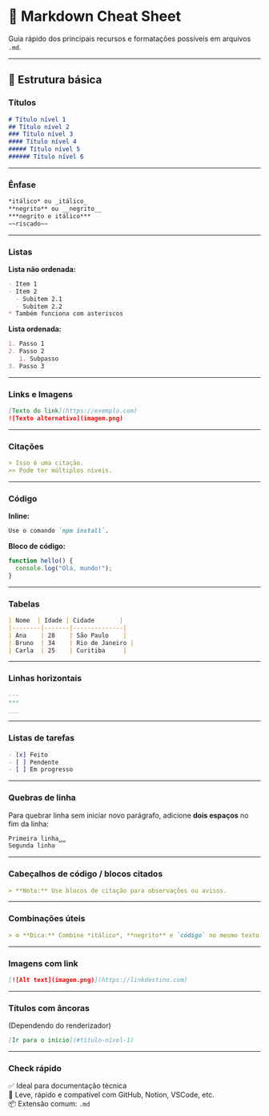 # 📝 Markdown Cheat Sheet

Guia rápido dos principais recursos e formatações possíveis em arquivos `.md`.

---

## 🧩 Estrutura básica

### **Títulos**
```markdown
# Título nível 1
## Título nível 2
### Título nível 3
#### Título nível 4
##### Título nível 5
###### Título nível 6
```

---

### **Ênfase**
```markdown
*itálico* ou _itálico_  
**negrito** ou __negrito__  
***negrito e itálico***  
~~riscado~~
```

---

### **Listas**

**Lista não ordenada:**
```markdown
- Item 1
- Item 2
  - Subitem 2.1
  - Subitem 2.2
* Também funciona com asteriscos
```

**Lista ordenada:**
```markdown
1. Passo 1
2. Passo 2
   1. Subpasso
3. Passo 3
```

---

### **Links e Imagens**
```markdown
[Texto do link](https://exemplo.com)
![Texto alternativo](imagem.png)
```

---

### **Citações**
```markdown
> Isso é uma citação.
>> Pode ter múltiplos níveis.
```

---

### **Código**

**Inline:**
```markdown
Use o comando `npm install`.
```

**Bloco de código:**
```javascript
function hello() {
  console.log("Olá, mundo!");
}
```

---

### **Tabelas**
```markdown
| Nome  | Idade | Cidade       |
|--------|-------|--------------|
| Ana    | 28    | São Paulo    |
| Bruno  | 34    | Rio de Janeiro |
| Carla  | 25    | Curitiba     |
```

---

### **Linhas horizontais**
```markdown
---
***
___
```

---

### **Listas de tarefas**
```markdown
- [x] Feito
- [ ] Pendente
- [ ] Em progresso
```

---

### **Quebras de linha**
Para quebrar linha sem iniciar novo parágrafo, adicione **dois espaços** no fim da linha:
```markdown
Primeira linha␣␣
Segunda linha
```

---

### **Cabeçalhos de código / blocos citados**
```markdown
> **Nota:** Use blocos de citação para observações ou avisos.
```

---

### **Combinações úteis**
```markdown
> ⚙️ **Dica:** Combine *itálico*, **negrito** e `código` no mesmo texto.
```

---

### **Imagens com link**
```markdown
[![Alt text](imagem.png)](https://linkdestino.com)
```

---

### **Títulos com âncoras**
(Dependendo do renderizador)
```markdown
[Ir para o início](#título-nível-1)
```

---

### **Check rápido**
✅ Ideal para documentação técnica  
🧠 Leve, rápido e compatível com GitHub, Notion, VSCode, etc.  
📦 Extensão comum: `.md`
